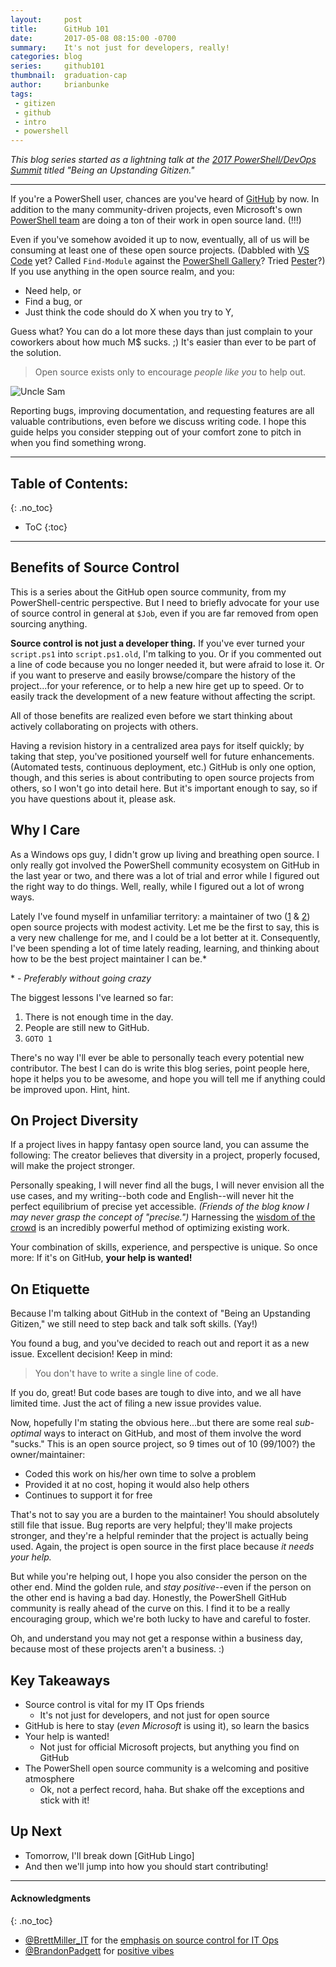 ```yaml
---
layout:     post
title:      GitHub 101
date:       2017-05-08 08:15:00 -0700
summary:    It's not just for developers, really!
categories: blog
series:     github101
thumbnail:  graduation-cap
author:     brianbunke
tags:
 - gitizen
 - github
 - intro
 - powershell
---
```


_This blog series started as a lightning talk at the [2017 PowerShell/DevOps Summit] titled "Being an Upstanding Gitizen."_

---

If you're a PowerShell user, chances are you've heard of [GitHub] by now. In addition to the many community-driven projects, even Microsoft's own [PowerShell team] are doing a ton of their work in open source land. (!!!)

Even if you've somehow avoided it up to now, eventually, all of us will be consuming at least one of these open source projects. (Dabbled with [VS Code] yet? Called `Find-Module` against the [PowerShell Gallery]? Tried [Pester]?) If you use anything in the open source realm, and you:

- Need help, or
- Find a bug, or
- Just think the code should do X when you try to Y,

Guess what? You can do a lot more these days than just complain to your coworkers about how much M$ sucks. ;) It's easier than ever to be part of the solution.

> Open source exists only to encourage _people like you_ to help out.

![Uncle Sam](/images/unclesam.jpg)

Reporting bugs, improving documentation, and requesting features are all valuable contributions, even before we discuss writing code. I hope this guide helps you consider stepping out of your comfort zone to pitch in when you find something wrong.

---

## Table of Contents:
{: .no_toc}

- ToC
{:toc}

---

## Benefits of Source Control

This is a series about the GitHub open source community, from my PowerShell-centric perspective. But I need to briefly advocate for your use of source control in general at `$Job`, even if you are far removed from open sourcing anything.

**Source control is not just a developer thing.** If you've ever turned your `script.ps1` into `script.ps1.old`, I'm talking to you. Or if you commented out a line of code because you no longer needed it, but were afraid to lose it. Or if you want to preserve and easily browse/compare the history of the project...for your reference, or to help a new hire get up to speed. Or to easily track the development of a new feature without affecting the script.

All of those benefits are realized even before we start thinking about actively collaborating on projects with others.

Having a revision history in a centralized area pays for itself quickly; by taking that step, you've positioned yourself well for future enhancements. (Automated tests, continuous deployment, etc.) GitHub is only one option, though, and this series is about contributing to open source projects from others, so I won't go into detail here. But it's important enough to say, so if you have questions about it, please ask.

## Why I Care

As a Windows ops guy, I didn't grow up living and breathing open source. I only really got involved the PowerShell community ecosystem on GitHub in the last year or two, and there was a lot of trial and error while I figured out the right way to do things. Well, really, while I figured out a lot of wrong ways.

Lately I've found myself in unfamiliar territory: a maintainer of two ([1] & [2]) open source projects with modest activity. Let me be the first to say, this is a very new challenge for me, and I could be a lot better at it. Consequently, I've been spending a lot of time lately reading, learning, and thinking about how to be the best project maintainer I can be.*

\* - _Preferably without going crazy_

The biggest lessons I've learned so far:

1. There is not enough time in the day.
2. People are still new to GitHub.
3. `GOTO 1`

There's no way I'll ever be able to personally teach every potential new contributor. The best I can do is write this blog series, point people here, hope it helps you to be awesome, and hope you will tell me if anything could be improved upon. Hint, hint.

## On Project Diversity

If a project lives in happy fantasy open source land, you can assume the following: The creator believes that diversity in a project, properly focused, will make the project stronger.

Personally speaking, I will never find all the bugs, I will never envision all the use cases, and my writing--both code and English--will never hit the perfect equilibrium of precise yet accessible. _(Friends of the blog know I may never grasp the concept of "precise.")_ Harnessing the [wisdom of the crowd] is an incredibly powerful method of optimizing existing work.

Your combination of skills, experience, and perspective is unique. So once more: If it's on GitHub, **your help is wanted!**

## On Etiquette

Because I'm talking about GitHub in the context of "Being an Upstanding Gitizen," we still need to step back and talk soft skills. (Yay!)

You found a bug, and you've decided to reach out and report it as a new issue. Excellent decision! Keep in mind:

> You don't have to write a single line of code.

If you do, great! But code bases are tough to dive into, and we all have limited time. Just the act of filing a new issue provides value.

Now, hopefully I'm stating the obvious here...but there are some real _sub-optimal_ ways to interact on GitHub, and most of them involve the word "sucks." This is an open source project, so 9 times out of 10 (99/100?) the owner/maintainer:

- Coded this work on his/her own time to solve a problem
- Provided it at no cost, hoping it would also help others
- Continues to support it for free

That's not to say you are a burden to the maintainer! You should absolutely still file that issue. Bug reports are very helpful; they'll make projects stronger, and they're a helpful reminder that the project is actually being used. Again, the project is open source in the first place because _it needs your help._

But while you're helping out, I hope you also consider the person on the other end. Mind the golden rule, and _stay positive_--even if the person on the other end is having a bad day. Honestly, the PowerShell GitHub community is really ahead of the curve on this. I find it to be a really encouraging group, which we're both lucky to have and careful to foster.

Oh, and understand you may not get a response within a business day, because most of these projects aren't a business. :)

## Key Takeaways

- Source control is vital for my IT Ops friends
  - It's not just for developers, and not just for open source
- GitHub is here to stay (_even Microsoft_ is using it), so learn the basics
- Your help is wanted!
  - Not just for official Microsoft projects, but anything you find on GitHub
- The PowerShell open source community is a welcoming and positive atmosphere
  - Ok, not a perfect record, haha. But shake off the exceptions and stick with it!

## Up Next

- Tomorrow, I'll break down [GitHub Lingo]
- And then we'll jump into how you should start contributing!

---

#### Acknowledgments
{: .no_toc}

- [@BrettMiller_IT] for the [emphasis on source control for IT Ops]
- [@BrandonPadgett] for [positive vibes]



[2017 PowerShell/DevOps Summit]: https://powershell.org/summit/

[GitHub]: https://github.com
[PowerShell team]: https://github.com/PowerShell
[VS Code]: https://github.com/Microsoft/vscode
[PowerShell Gallery]: https://github.com/PowerShell/PowerShellGet
[Pester]: https://github.com/pester/Pester

[1]: https://github.com/WahlNetwork/Vester
[2]: https://github.com/brianbunke/ConfluencePS
[wisdom of the crowd]: https://en.wikipedia.org/wiki/Wisdom_of_the_crowd

[@BrettMiller_IT]: https://twitter.com/BrettMiller_IT
[emphasis on source control for IT Ops]: https://twitter.com/BrettMiller_IT/status/859703914073116672
[@BrandonPadgett]: https://twitter.com/BrandonPadgett
[positive vibes]: https://twitter.com/BrandonPadgett/status/859614442530754560
